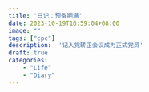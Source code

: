 ```yaml
---
title: '日记：预备期满'
date: 2023-10-19T16:59:04+08:00
image: ""
tags: ["cpc"]
description:  '记入党转正会议成为正式党员'
draft: true
categories: 	
    - "Life"
    - "Diary"
---
```


